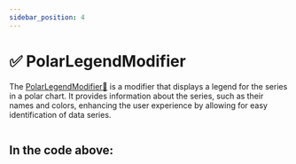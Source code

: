 ```yaml
---
sidebar_position: 4
---
```


# ✅ PolarLegendModifier

The [PolarLegendModifier:blue_book:](https://www.scichart.com/documentation/js/v4/typedoc/classes/polarlegendmodifier.html) is a modifier that displays a legend for the series in a polar chart. It provides information about the series, such as their names and colors, enhancing the user experience by allowing for easy identification of data series.

```ts showLineNumbers file=./demo.js start=region_A_start end=region_A_end
```

<LiveDocSnippet name="./demo" />

In the code above:
-